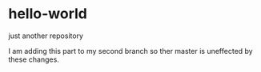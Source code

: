 # hello-world
just another repository

I am adding this part to my second branch so ther master is uneffected by these changes. 

